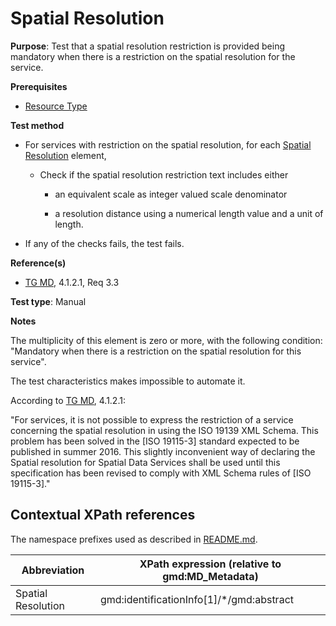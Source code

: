 # Spatial Resolution

**Purpose**: Test that a spatial resolution restriction is provided being mandatory when there is a restriction on the spatial resolution for the service.

**Prerequisites**

* [Resource Type](./resource-type.md)

**Test method**

* For services with restriction on the spatial resolution, for each [Spatial Resolution](#spatialResolution) element,

    * Check if the spatial resolution restriction text includes either

        * an equivalent scale as integer valued scale denominator
        
        * a resolution distance using a numerical length value and a unit of length.

* If any of the checks fails, the test fails.

**Reference(s)**	 

* [TG MD](./README.md#ref_TG_MD), 4.1.2.1, Req 3.3

**Test type**: Manual

**Notes**

The multiplicity of this element is zero or more, with the following condition: "Mandatory when there is a restriction on the spatial resolution for this service".

The test characteristics makes impossible to automate it.

According to [TG MD](./README.md#ref_TG_MD), 4.1.2.1:

"For services, it is not possible to express the restriction of a service concerning the spatial resolution in using the ISO 19139 XML Schema. This problem has been solved in the [ISO 19115-3] standard expected to be published in summer 2016. This slightly inconvenient way of declaring the Spatial resolution for Spatial Data Services shall be used until this specification has been revised to comply with XML Schema rules of [ISO 19115-3]."

## Contextual XPath references

The namespace prefixes used as described in [README.md](./README.md#namespaces).

Abbreviation                                   |  XPath expression (relative to gmd:MD_Metadata)
-----------------------------------------------| -------------------------------------------------------------------------
<a name="spatialResolution"></a> Spatial Resolution | gmd:identificationInfo[1]/*/gmd:abstract
